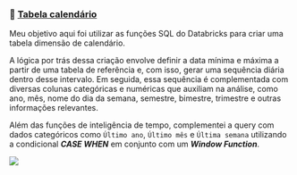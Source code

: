 ### 📆 <a href='https://github.com/ramoncampos/dCalendario-sql-databricks/blob/main/Tabela-calendario-em-SQL'>Tabela calendário</a>
Meu objetivo aqui foi utilizar as funções SQL do Databricks para criar uma tabela dimensão de calendário.

A lógica por trás dessa criação envolve definir a data mínima e máxima a partir de uma tabela de referência e, com isso, gerar uma sequência diária dentro desse intervalo. Em seguida, essa sequência é complementada com diversas colunas categóricas e numéricas que auxiliam na análise, como ano, mês, nome do dia da semana, semestre, bimestre, trimestre e outras informações relevantes.

Além das funções de inteligência de tempo, complementei a query com dados categóricos como `Último ano`, `Último mês` e `Última semana` utilizando a condicional ***CASE WHEN*** em conjunto com um ***Window Function***.

<img src='screenshot_calendario_sql.png'>
